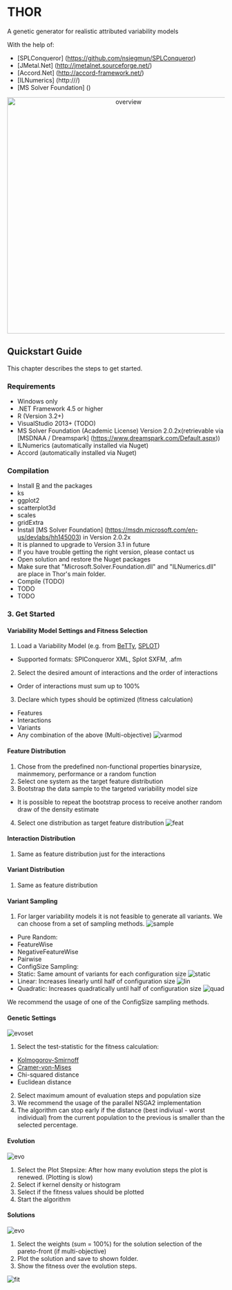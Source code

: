 
# THOR</h1>
A genetic generator for realistic attributed variability models

With the help of:
* [SPLConqueror] (https://github.com/nsiegmun/SPLConqueror)
* [JMetal.Net] (http://jmetalnet.sourceforge.net/)
* [Accord.Net] (http://accord-framework.net/)
* [ILNumerics] (http:///)
* [MS Solver Foundation] ()

<p align="center">
<img alt="overview" src="https://github.com/leutheus/TeenageMutantFeatureModels/blob/master/docs/overview.png" width="546">
</p>


## Quickstart Guide

This chapter describes the steps to get started.  

### Requirements
* Windows only
* .NET Framework 4.5 or higher
* R (Version 3.2+)
* VisualStudio 2013+ (TODO)
* MS Solver Foundation (Academic License) Version 2.0.2x(retrievable via [MSDNAA / Dreamspark] (https://www.dreamspark.com/Default.aspx))
* ILNumerics (automatically installed via Nuget)
* Accord (automatically installed via Nuget)

### Compilation

* Install [R](https://www.r-project.org/) and the packages
 * ks
 * ggplot2
 * scatterplot3d
 * scales
 * gridExtra
* Install [MS Solver Foundation] (https://msdn.microsoft.com/en-us/devlabs/hh145003) in Version 2.0.2x 
 * It is planned to upgrade to Version 3.1 in future
 * If you have trouble getting the right version, please contact us
* Open solution and restore the Nuget packages
* Make sure that "Microsoft.Solver.Foundation.dll" and "ILNumerics.dll" are place in Thor's main folder.
* Compile (TODO)
 * TODO
 * TODO

### 3. Get Started
#### Variability Model Settings and Fitness Selection
1. Load a Variability Model  (e.g. from [BeTTy](http://www.isa.us.es/betty/betty-online), [SPLOT](http://www.splot-research.org/))
 * Supported formats: SPlConqueror XML, Splot SXFM, .afm
2. Select the desired amount of interactions and the order of interactions
 * Order of interactions must sum up to 100%
3. Declare which types should be optimized (fitness calculation)
 * Features
 * Interactions
 * Variants
 * Any combination of the above (Multi-objective)
![varmod](https://github.com/leutheus/TeenageMutantFeatureModels/blob/master/docs/varmod.png)

#### Feature Distribution
1. Chose from the predefined non-functional properties binarysize, mainmemory, performance or a random function
2. Select one system as the target feature distribution
3. Bootstrap the data sample to the targeted variability model size
 * It is possible to repeat the bootstrap process to receive another random draw of the density estimate
4. Select one distribution as target feature distribution
![feat](https://github.com/leutheus/TeenageMutantFeatureModels/blob/master/docs/feat.png)

#### Interaction Distribution
1. Same as feature distribution just for the interactions

#### Variant Distribution
1. Same as feature distribution

#### Variant Sampling
1. For larger variability models it is not feasible to generate all variants. We can choose from a set of sampling methods.
![sample](https://github.com/leutheus/TeenageMutantFeatureModels/blob/master/docs/sampling.png)
 * Pure Random:
 * FeatureWise
 * NegativeFeatureWise
 * Pairwise
 * ConfigSize Sampling:
  * Static: Same amount of variants for each configuration size
  	![static](https://github.com/leutheus/TeenageMutantFeatureModels/blob/master/docs/static.png)
  * Linear: Increases linearly until half of configuration size
    ![lin](https://github.com/leutheus/TeenageMutantFeatureModels/blob/master/docs/linear.png)
  * Quadratic: Increases quadratically until half of configuration size
  	![quad](https://github.com/leutheus/TeenageMutantFeatureModels/blob/master/docs/quad.png)

We recommend the usage of one of the ConfigSize sampling methods. 

#### Genetic Settings
![evoset](https://github.com/leutheus/TeenageMutantFeatureModels/blob/master/docs/evoset.png)
1. Select the test-statistic for the fitness calculation:
* [Kolmogorov-Smirnoff](https://en.wikipedia.org/wiki/Kolmogorov%E2%80%93Smirnov_test)
* [Cramer-von-Mises](https://en.wikipedia.org/wiki/Cram%C3%A9r%E2%80%93von_Mises_criterion)
* Chi-squared distance
* Euclidean distance

2. Select maximum amount of evaluation steps and population size
3. We recommend the usage of the parallel NSGA2 implementation
4. The algorithm can stop early if the distance (best indiviual - worst individual) from the current population to the previous is smaller than the selected percentage.

#### Evolution
![evo](https://github.com/leutheus/TeenageMutantFeatureModels/blob/master/docs/evo.png)

1. Select the Plot Stepsize: After how many evolution steps the plot is renewed. (Plotting is slow)
2. Select if kernel density or histogram
3. Select if the fitness values should be plotted
4. Start the algorithm

#### Solutions
![evo](https://github.com/leutheus/TeenageMutantFeatureModels/blob/master/docs/solution.png)

1. Select the weights (sum = 100%) for the solution selection of the pareto-front  (if multi-objective)
2. Plot the solution and save to shown folder. 
3. Show the fitness over the evolution steps. 

![fit](https://github.com/leutheus/TeenageMutantFeatureModels/blob/master/docs/fit.png)
